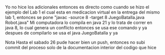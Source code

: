 Yo no hice los adicionales entonces es directo como cuando se hizo el ejemplo del Lab 1 el cual esta en medicacion virtual en la entrega del mismo lab 1, entonces se pone
"javac -source 8 -target 8 JuegoBatalla.java Robot.java" 
Mi computadora lo compila en java 21 y lo trata de correr en java 8, lo cual genera un conflicto entonces se usa ese comando y ya despues de compilarlo se usa el java JuegoBatalla y ya 

Nota
Hasta el sabado 26 pude hacer bien un push, entonces no subi commit del proceso solo de la documentacion interior del codigo que hice



